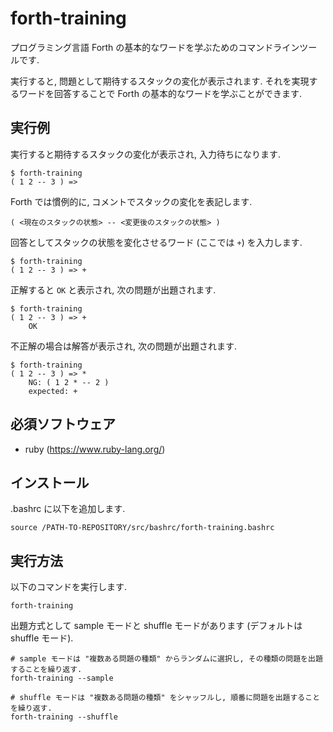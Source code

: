 # forth-training

プログラミング言語 Forth の基本的なワードを学ぶためのコマンドラインツールです.

実行すると, 問題として期待するスタックの変化が表示されます.
それを実現するワードを回答することで Forth の基本的なワードを学ぶことができます.

## 実行例

実行すると期待するスタックの変化が表示され, 入力待ちになります.

    $ forth-training
    ( 1 2 -- 3 ) =>

Forth では慣例的に, コメントでスタックの変化を表記します.

    ( <現在のスタックの状態> -- <変更後のスタックの状態> )

回答としてスタックの状態を変化させるワード (ここでは `+`) を入力します.

    $ forth-training
    ( 1 2 -- 3 ) => +

正解すると `OK` と表示され, 次の問題が出題されます.

    $ forth-training
    ( 1 2 -- 3 ) => +
        OK

不正解の場合は解答が表示され, 次の問題が出題されます.

    $ forth-training
    ( 1 2 -- 3 ) => *
        NG: ( 1 2 * -- 2 )
        expected: +

## 必須ソフトウェア

 * ruby (https://www.ruby-lang.org/)

## インストール

.bashrc に以下を追加します.

    source /PATH-TO-REPOSITORY/src/bashrc/forth-training.bashrc

## 実行方法

以下のコマンドを実行します.

    forth-training

出題方式として sample モードと shuffle モードがあります (デフォルトは shuffle モード).

    # sample モードは "複数ある問題の種類" からランダムに選択し, その種類の問題を出題することを繰り返す.
    forth-training --sample

    # shuffle モードは "複数ある問題の種類" をシャッフルし, 順番に問題を出題することを繰り返す.
    forth-training --shuffle

